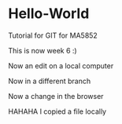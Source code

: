 # Hello-World
Tutorial for GIT for MA5852

This is now week 6 :)

Now an edit on a local computer

Now in a different branch

Now a change in the browser

HAHAHA I copied a file locally
